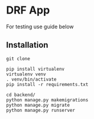 # DRF App

For testing use guide below

## Installation

```
git clone

pip install virtualenv
virtualenv venv
. venv/bin/activate
pip install -r requirements.txt

cd backend/
python manage.py makemigrations
python manage.py migrate
python manage.py runserver
```